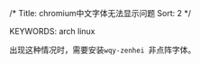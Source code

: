 /*
  Title: chromium中文字体无法显示问题
  Sort: 2
  */

KEYWORDS: arch linux

出现这种情况时，需要安装`wqy-zenhei `非点阵字体。